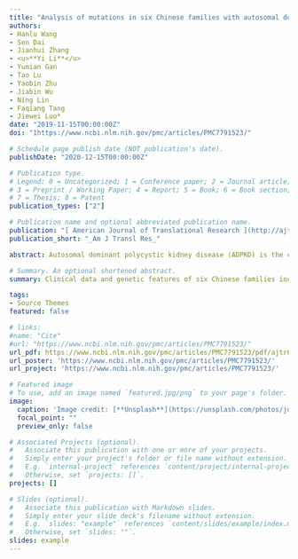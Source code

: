 ```yaml
---
title: "Analysis of mutations in six Chinese families with autosomal dominant polycystic kidney disease"
authors:
- Hanlu Wang
- Sen Dai
- Jianhui Zhang
- <u>**Yi Li**</u> 
- Yumian Gan
- Tao Lu
- Yaobin Zhu
- Jiabin Wu
- Ning Lin
- Faqiang Tang
- Jiewei Luo*
date: "2019-11-15T00:00:00Z"
doi: "1https://www.ncbi.nlm.nih.gov/pmc/articles/PMC7791523/"

# Schedule page publish date (NOT publication's date).
publishDate: "2020-12-15T00:00:00Z"

# Publication type.
# Legend: 0 = Uncategorized; 1 = Conference paper; 2 = Journal article;
# 3 = Preprint / Working Paper; 4 = Report; 5 = Book; 6 = Book section;
# 7 = Thesis; 8 = Patent
publication_types: ["2"]

# Publication name and optional abbreviated publication name.
publication: "[ American Journal of Translational Research ](http://ajtr.org/) · [**e-Century**](http://www.e-century.org/)"
publication_short: "_Am J Transl Res_"

abstract: Autosomal dominant polycystic kidney disease (ADPKD) is the common hereditary kidney disease, resulting from mutations in polycystic kidney disease 1 (PKD1) and polycystic kidney disease 2 (PKD2). Clinical data and genetic features of six Chinese families including ADPKD patients were analyzed via Next generation sequencing (NGS), Sanger sequencing, and multiplex ligation-dependent probe amplification. In family A, the proband (II5) with polycystic kidney (PK), hypertension, left ventricular hypertrophy, and valvular heart disease exhibited a heterozygous nonsense mutation, c.5086C>T (p.Gln1696Ter), in PKD1 (NM_001009944). In family B, the proband (II3) with PK, polycystic liver (PL), hypertension, hypertrophy of the left ventricle and septum, valvular heart disease, chronic kidney disease (CKD) stage 5, bilateral renal calculi, and right inguinal hernia exhibited a heterozygous missense mutation, c.6695T>C (p.Phe2232Ser), in PKD1. In family C, the proband (III1) with PK, PL, seminal vesicle cyst, hypertension, CKD stage 3, hypertrophy of the left ventricle and septum, and valvular heart disease harbored a heterozygous nonsense mutation, c.662T>G (p.Leu221Ter), in PKD2 (NM_000297). In family D, the proband (III3) with PK, hypertension, and CKD stage 5 harbored a heterozygous missense mutation, c.8311G>A (p.Glu2771Lys), in PKD1. In family E, the proband (II1) with PK, PL, hypertension, and CKD stage 5 exhibited a heterozygous deletion mutation, exon15-22, in PKD1. In family F, the proband (II2) with PK, PL, CKD stage 3, hypertension, thickened interventricular septum, and valvular heart disease carried a heterozygous missense mutation, c.1649A>G (p.His550Arg), in PKD2. Thus, three novel mutation sites which are responsible for ADPKD were discovered in this study.

# Summary. An optional shortened abstract.
summary: Clinical data and genetic features of six Chinese families including ADPKD patients were analyzed via Next generation sequencing (NGS), Sanger sequencing, and multiplex ligation-dependent probe amplification.

tags:
- Source Themes
featured: false

# links:
#name: "Cite"
#url: "https://www.ncbi.nlm.nih.gov/pmc/articles/PMC7791523/"
url_pdf: https://www.ncbi.nlm.nih.gov/pmc/articles/PMC7791523/pdf/ajtr0012-8123.pdf
url_poster: 'https://www.ncbi.nlm.nih.gov/pmc/articles/PMC7791523/'
url_project: 'https://www.ncbi.nlm.nih.gov/pmc/articles/PMC7791523/'

# Featured image
# To use, add an image named `featured.jpg/png` to your page's folder. 
image:
  caption: 'Image credit: [**Unsplash**](https://unsplash.com/photos/jdD8gXaTZsc)'
  focal_point: ""
  preview_only: false

# Associated Projects (optional).
#   Associate this publication with one or more of your projects.
#   Simply enter your project's folder or file name without extension.
#   E.g. `internal-project` references `content/project/internal-project/index.md`.
#   Otherwise, set `projects: []`.
projects: []

# Slides (optional).
#   Associate this publication with Markdown slides.
#   Simply enter your slide deck's filename without extension.
#   E.g. `slides: "example"` references `content/slides/example/index.md`.
#   Otherwise, set `slides: ""`.
slides: example
---
```



